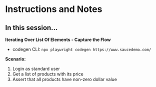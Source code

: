 # Instructions and Notes

## In this session...

**Iterating Over List Of Elements - Capture the Flow**
- codegen CLI: `npx playwright codegen https://www.saucedemo.com/`

**Scenario:**
1. Login as standard user
2. Get a list of products with its price
3. Assert that all products have non-zero dollar value
